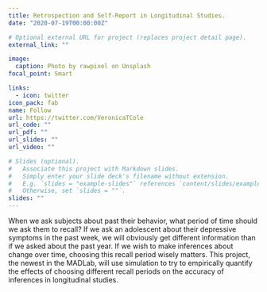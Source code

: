 ```yaml
---
title: Retrospection and Self-Report in Longitudinal Studies. 
date: "2020-07-19T00:00:00Z"

# Optional external URL for project (replaces project detail page).
external_link: ""

image:
  caption: Photo by rawpixel on Unsplash
focal_point: Smart

links:
  - icon: twitter
icon_pack: fab
name: Follow
url: https://twitter.com/VeronicaTCole
url_code: ""
url_pdf: ""
url_slides: ""
url_video: ""

# Slides (optional).
#   Associate this project with Markdown slides.
#   Simply enter your slide deck's filename without extension.
#   E.g. `slides = "example-slides"` references `content/slides/example-slides.md`.
#   Otherwise, set `slides = ""`.
slides: ""
---
```

When we ask subjects about past their behavior, what period of time should we ask them to recall? If we ask an adolescent about their depressive symptoms in the past week, we will obviously get different information than if we asked about the past year. If we wish to make inferences about change over time, choosing this recall period wisely matters. This project, the newest in the MADLab, will use simulation to try to empirically quantify the effects of choosing different recall periods on the accuracy of inferences in longitudinal studies.
